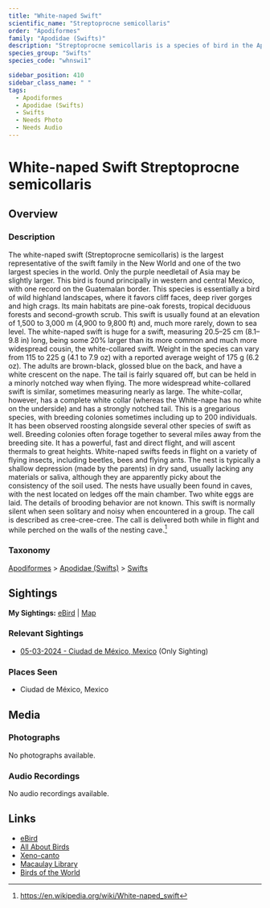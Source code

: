 ```yaml
---
title: "White-naped Swift"
scientific_name: "Streptoprocne semicollaris"
order: "Apodiformes"
family: "Apodidae (Swifts)"
description: "Streptoprocne semicollaris is a species of bird in the Apodidae (Swifts) family. It has been observed 1 times."
species_group: "Swifts"
species_code: "whnswi1"

sidebar_position: 410
sidebar_class_name: " "
tags: 
  - Apodiformes
  - Apodidae (Swifts)
  - Swifts
  - Needs Photo
  - Needs Audio
---
```


# White-naped Swift <span className='sci_name'>Streptoprocne semicollaris</span>

## Overview

### Description
The white-naped swift (Streptoprocne semicollaris) is the largest representative of the swift family in the New World and one of the two largest species in the world. Only the purple needletail of Asia may be slightly larger. This bird is found principally in western and central Mexico, with one record on the Guatemalan border.
This species is essentially a bird of wild highland landscapes, where it favors cliff faces, deep river gorges and high crags. Its main habitats are pine-oak forests, tropical deciduous forests and second-growth scrub. This swift is usually found at an elevation of 1,500 to 3,000 m (4,900 to 9,800 ft) and, much more rarely, down to sea level.
The white-naped swift is huge for a swift, measuring 20.5–25 cm (8.1–9.8 in) long, being some 20% larger than its more common and much more widespread cousin, the white-collared swift. Weight in the species can vary from 115 to 225 g (4.1 to 7.9 oz) with a reported average weight of 175 g (6.2 oz). The adults are brown-black, glossed blue on the back, and have a white crescent on the nape. The tail is fairly squared off, but can be held in a minorly notched way when flying. The more widespread white-collared swift is similar, sometimes measuring nearly as large. The white-collar, however, has a complete white collar (whereas the White-nape has no white on the underside) and has a strongly notched tail.
This is a gregarious species, with breeding colonies sometimes including up to 200 individuals. It has been observed roosting alongside several other species of swift as well. Breeding colonies often forage together to several miles away from the breeding site. It has a powerful, fast and direct flight, and will ascent thermals to great heights. White-naped swifts feeds in flight on a variety of flying insects, including beetles, bees and flying ants.
The nest is typically a shallow depression (made by the parents) in dry sand, usually lacking any materials or saliva, although they are apparently picky about the consistency of the soil used. The nests have usually been found in caves, with the nest located on ledges off the main chamber. Two white eggs are laid. The details of brooding behavior are not known.
This swift is normally silent when seen solitary and noisy when encountered in a group. The call is described as cree-cree-cree. The call is delivered both while in flight and while perched on the walls of the nesting cave.[^1]

[^1]: https://en.wikipedia.org/wiki/White-naped_swift

### Taxonomy
[Apodiformes](/tags/apodiformes) > [Apodidae (Swifts)](/tags/apodidae-swifts) > [Swifts](/tags/swifts)


## Sightings

**My Sightings:** [eBird](https://ebird.org/lifelist?r=world&time=life&spp=whnswi1) | [Map](/map?species_code=whnswi1)

### Relevant Sightings

* [05-03-2024 - Ciudad de México, Mexico](https://ebird.org/checklist/S171767670) (Only Sighting)

### Places Seen

* Ciudad de México, Mexico



## Media
### Photographs
No photographs available.

### Audio Recordings
No audio recordings available.

## Links
* [eBird](https://ebird.org/species/whnswi1) 
* [All About Birds](https://www.allaboutbirds.org/guide/whnswi1) 
* [Xeno-canto](https://www.xeno-canto.org/species/streptoprocne-semicollaris) 
* [Macaulay Library](https://search.macaulaylibrary.org/catalog?taxonCode=whnswi1&sort=rating_rank_desc)
* [Birds of the World](https://birdsoftheworld.org/bow/species/whnswi1)
